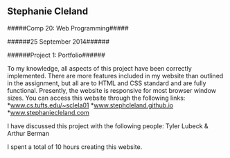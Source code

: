 Stephanie Cleland
------

#####Comp 20: Web Programming#####

######25 September 2014######

######Project 1: Portfolio######

To my knowledge, all aspects of this project have been correctly implemented.
There are more features included in my website than outlined in the assignment,
but all are to HTML and CSS standard and are fully functional. Presently, the 
website is responsive for most browser window sizes. You can access this website
through the following links:
 *www.cs.tufts.edu/~sclela01
 *www.stephcleland.github.io
 *www.stephaniecleland.com

I have discussed this project with the following people: Tyler Lubeck & Arthur Berman

I spent a total of 10 hours creating this website.
